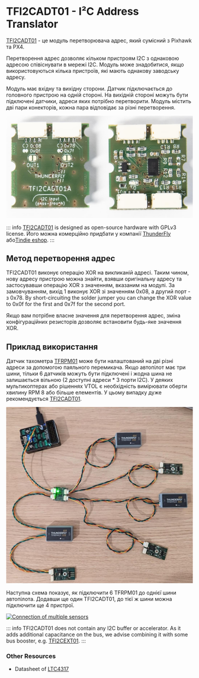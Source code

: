# TFI2CADT01 - I²C Address Translator

[TFI2CADT01](https://github.com/ThunderFly-aerospace/TFI2CADT01) - це модуль перетворювача адрес, який сумісний з Pixhawk та PX4.

Перетворення адрес дозволяє кільком пристроям I2C з однаковою адресою співіснувати в мережі I2C. Модуль може знадобитися, якщо використовуються кілька пристроїв, які мають однакову заводську адресу.

Модуль має вхідну та вихідну сторони. Датчик підключається до головного пристрою на одній стороні. На вихідній стороні можуть бути підключені датчики, адреси яких потрібно перетворити. Модуль містить дві пари конекторів, кожна пара відповідає за різні перетворення.

![TFI2CADT - i2c address translator](../../assets/peripherals/i2c_tfi2cadt/tfi2cadt01a_both_sides.jpg)

::: info [TFI2CADT01](https://github.com/ThunderFly-aerospace/TFI2CADT01) is designed as open-source hardware with GPLv3 license. Його можна комерційно придбати у компанії [ThunderFly](https://www.thunderfly.cz/) або[Tindie eshop](https://www.tindie.com/products/thunderfly/tfi2cadt01-i2c-address-translator/).
:::

## Метод перетворення адрес

TFI2CADT01 виконує операцію XOR на викликаній адресі. Таким чином, нову адресу пристрою можна знайти, взявши оригінальну адресу та застосувавши операцію XOR з значенням, вказаним на модулі. За замовчуванням, вихід 1 виконує XOR зі значенням 0x08, а другий порт - з 0x78. By short-circuiting the solder jumper you can change the XOR value to 0x0f for the first and 0x7f for the second port.

Якщо вам потрібне власне значення для перетворення адрес, зміна конфігураційних резисторів дозволяє встановити будь-яке значення XOR.

## Приклад використання

Датчик тахометра [TFRPM01](../sensor/thunderfly_tachometer.md) може бути налаштований на дві різні адреси за допомогою паяльного перемикача. Якщо автопілот має три шини, тільки 6 датчиків можуть бути підключені і жодна шина не залишається вільною (2 доступні адреси * 3 порти I2C). У деяких мультикоптерах або рішеннях VTOL є необхідність вимірювати оберти хвилину RPM 8 або більше елементів. У цьому випадку дуже рекомендується [TFI2CADT01](https://www.tindie.com/products/thunderfly/tfi2cadt01-i2c-address-translator/).

![Multiple sensors](../../assets/peripherals/i2c_tfi2cadt/tfi2cadt01_multi_tfrpm01.jpg)

Наступна схема показує, як підключити 6 TFRPM01 до однієї шини автопілота. Додавши ще один TFI2CADT01, до тієї ж шини можна підключити ще 4 пристрої.

[![Connection of multiple sensors](https://mermaid.ink/img/pako:eNptkd9rwjAQx_-VcE8dtJB2ukEfBLEWfJCJy8CHvgRznQH7gzSBDfF_33VZB2oCyf3I576XcBc4dgohh08j-xMTRdUyWuX2I6LNErY7zJh0tuv1ubNP_7csSRZsudlHS22GHlGxAduhM3fEfrdNI1GS4emK8a85fwSyGyC9A0S5yVbrg_DZKfLtCxH9JsjhaU7VvI7pfK3_NCg_NXmO3pwl5uYt9D0yAXoWoFNP4yM9H-kspJ0FtF8CdObpURtiaNA0UisaymWsrsCesMEKcnIV1tKdbQVVeyXU9UpaXCttOwO5NQ5jGKf1_t0ep9gzhZY04sYnrz9BI4mU)](https://mermaid-js.github.io/mermaid-live-editor/edit#pako:eNptkd9rwjAQx_-VcE8dtJB2ukEfBLEWfJCJy8CHvgRznQH7gzSBDfF_33VZB2oCyf3I576XcBc4dgohh08j-xMTRdUyWuX2I6LNErY7zJh0tuv1ubNP_7csSRZsudlHS22GHlGxAduhM3fEfrdNI1GS4emK8a85fwSyGyC9A0S5yVbrg_DZKfLtCxH9JsjhaU7VvI7pfK3_NCg_NXmO3pwl5uYt9D0yAXoWoFNP4yM9H-kspJ0FtF8CdObpURtiaNA0UisaymWsrsCesMEKcnIV1tKdbQVVeyXU9UpaXCttOwO5NQ5jGKf1_t0ep9gzhZY04sYnrz9BI4mU)



<!-- original mermaid graph
graph TD
    FMU(FMU - PX4 autopilot)
    FMU -- > AIR(Airspeed sensor)
    FMU -- > RPM1(TFRPM01C 0x50)
    FMU -- > RPM2(TFRPM01C 0x51)
    FMU -- > TFI2CEXT
    TFI2CEXT -- > ADT(TFI2CADT01: 0x0f, 0x7f)
    ADT -- > RPM3(Out1: TFRPM01C 0x50 - 0x5f)
    ADT -- > RPM4(Out1: TFRPM01C 0x51 - 0x5e)
    ADT -- > RPM5(Out2: TFRPM01C 0x50 - 0x2f)
    ADT -- > RPM6(Out2: TFRPM01C 0x52 - 0x2e)
-->


::: info TFI2CADT01 does not contain any I2C buffer or accelerator. As it adds additional capacitance on the bus, we advise combining it with some bus booster, e.g. [TFI2CEXT01](https://github.com/ThunderFly-aerospace/TFI2CEXT01).
:::

### Other Resources

* Datasheet of [LTC4317](https://www.analog.com/media/en/technical-documentation/data-sheets/4317fa.pdf)
